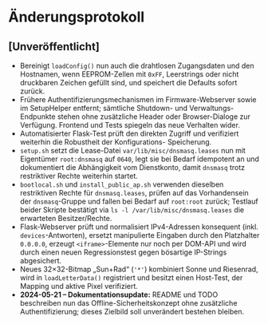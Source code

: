 # Änderungsprotokoll

## [Unveröffentlicht]
- Bereinigt `loadConfig()` nun auch die drahtlosen Zugangsdaten und den Hostnamen, wenn EEPROM-Zellen mit `0xFF`, Leerstrings oder nicht druckbaren Zeichen gefüllt sind, und speichert die Defaults sofort zurück.
- Frühere Authentifizierungsmechanismen im Firmware-Webserver sowie im SetupHelper entfernt; sämtliche Shutdown- und Verwaltungs-
  Endpunkte stehen ohne zusätzliche Header oder Browser-Dialoge zur Verfügung. Frontend und Tests
  spiegeln das neue Verhalten wider.
- Automatisierter Flask-Test prüft den direkten Zugriff und verifiziert weiterhin die Robustheit der Konfigurations-
  Speicherung.
- `setup.sh` setzt die Lease-Datei `var/lib/misc/dnsmasq.leases` nun mit Eigentümer `root:dnsmasq` auf `0640`, legt sie bei
  Bedarf idempotent an und dokumentiert die Abhängigkeit vom Dienstkonto, damit `dnsmasq` trotz restriktiver Rechte weiterhin
  startet.
- `bootlocal.sh` und `install_public_ap.sh` verwenden dieselben restriktiven Rechte für `dnsmasq.leases`, prüfen auf das
  Vorhandensein der `dnsmasq`-Gruppe und fallen bei Bedarf auf `root:root` zurück; Testlauf beider Skripte bestätigt via
  `ls -l /var/lib/misc/dnsmasq.leases` die erwarteten Besitzer/Rechte.
- Flask-Webserver prüft und normalisiert IPv4-Adressen konsequent (inkl. `devices`-Antworten), ersetzt manipulierte Eingaben
  durch den Platzhalter `0.0.0.0`, erzeugt `<iframe>`-Elemente nur noch per DOM-API und wird durch einen neuen Regressionstest
  gegen bösartige IP-Strings abgesichert.
- Neues 32×32-Bitmap „Sun+Rad“ (`'*'`) kombiniert Sonne und Riesenrad, wird in `loadLetterData()` registriert und besitzt einen
  Host-Test, der Mapping und aktive Pixel verifiziert.
- **2024-05-21 – Dokumentationsupdate:** README und TODO beschreiben nun das Offline-Sicherheitskonzept ohne zusätzliche Authentifizierung; dieses Zielbild soll unverändert bestehen bleiben.
